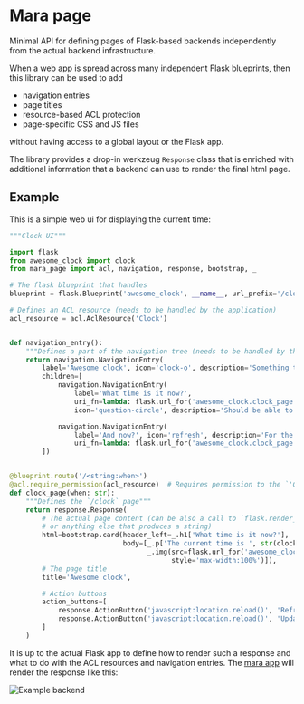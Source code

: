 # Mara page

Minimal API for defining pages of Flask-based backends independently from the actual backend infrastructure.
 
When a web app is spread across many independent Flask blueprints, then this library can be used to add

- navigation entries
- page titles 
- resource-based ACL protection
- page-specific CSS and JS files

without having access to a global layout or the Flask app. 


The library provides a drop-in werkzeug ``Response`` class that is enriched with additional information that a 
backend can use to render the final html page.
  
## Example

This is a simple web ui for displaying the current time:
 
```python
"""Clock UI"""

import flask
from awesome_clock import clock
from mara_page import acl, navigation, response, bootstrap, _

# The flask blueprint that handles
blueprint = flask.Blueprint('awesome_clock', __name__, url_prefix='/clock', static_folder='static')

# Defines an ACL resource (needs to be handled by the application)
acl_resource = acl.AclResource('Clock')


def navigation_entry():
    """Defines a part of the navigation tree (needs to be handled by the application)"""
    return navigation.NavigationEntry(
        label='Awesome clock', icon='clock-o', description='Something that tells the time',
        children=[
            navigation.NavigationEntry(
                label='What time is it now?',
                uri_fn=lambda: flask.url_for('awesome_clock.clock_page', when='now'),
                icon='question-circle', description='Should be able to display the current time'),

            navigation.NavigationEntry(
                label='And now?', icon='refresh', description='For the impatient',
                uri_fn=lambda: flask.url_for('awesome_clock.clock_page', when='and-now'))
        ])


@blueprint.route('/<string:when>')
@acl.require_permission(acl_resource)  # Requires permission to the `'Clock'` resource
def clock_page(when: str):
    """Defines the `/clock` page"""
    return response.Response(
        # The actual page content (can be also a call to `flask.render_template`
        # or anything else that produces a string)
        html=bootstrap.card(header_left=_.h1['What time is it now?'],
                            body=[_.p['The current time is ', str(clock.what_time_is_it_now())],
                                  _.img(src=flask.url_for('awesome_clock.static', filename='cuckoo-clock.jpg'),
                                        style='max-width:100%')]),
        # The page title
        title='Awesome clock',

        # Action buttons
        action_buttons=[
            response.ActionButton('javascript:location.reload()', 'Refresh', 'Refresh clock', 'refresh'),
            response.ActionButton('javascript:location.reload()', 'Update', 'Refresh clock', 'clock-o')
        ]
    )
```

It is up to the actual Flask app to define how to render such a response and what to do with the ACL resources and navigation entries. 
The [mara app](https://github.com/mara/mara-app) will render the response like this:

![Example backend](docs/awesome-clock.png)


